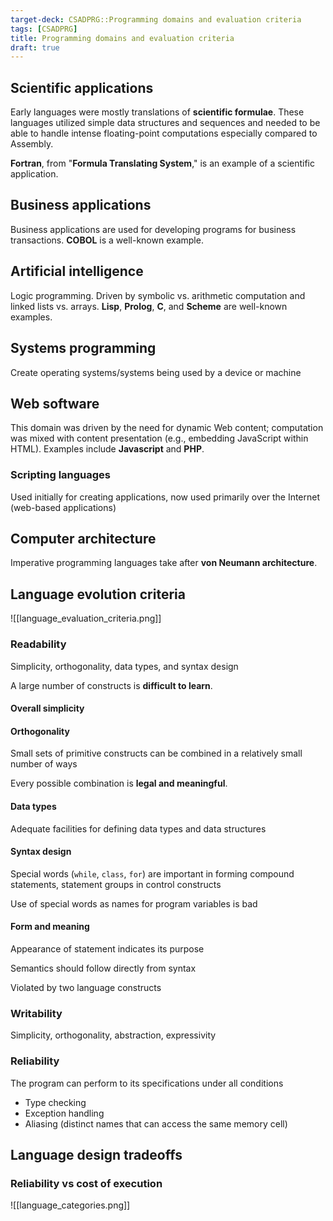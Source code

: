 ```yaml
---
target-deck: CSADPRG::Programming domains and evaluation criteria
tags: [CSADPRG]
title: Programming domains and evaluation criteria
draft: true
---
```


## Scientific applications

Early languages were mostly translations of **scientific formulae**. These languages utilized simple data structures and sequences and needed to be able to handle intense floating-point computations especially compared to Assembly.

**Fortran**, from "**Formula Translating System**," is an example of a scientific application.
<!--ID: 1726155954308-->

## Business applications

Business applications are used for developing programs for business transactions. **COBOL** is a well-known example.

<!--ID: 1726155954313-->

## Artificial intelligence

Logic programming. Driven by symbolic vs. arithmetic computation and linked lists vs. arrays. **Lisp**, **Prolog**, **C**, and **Scheme** are well-known examples.

<!--ID: 1726155954316-->

## Systems programming

Create operating systems/systems being used by a device or machine

<!--ID: 1726155954319-->

## Web software

This domain was driven by the need for dynamic Web content; computation was mixed with content presentation (e.g., embedding JavaScript within HTML). Examples include **Javascript** and **PHP**.

<!--ID: 1726830845858-->

### Scripting languages

Used initially for creating applications, now used primarily over the Internet (web-based applications)

<!--ID: 1726155954325-->

## Computer architecture

Imperative programming languages take after **von Neumann architecture**.

<!--ID: 1726830845866-->

## Language evolution criteria

![[language_evaluation_criteria.png]]

<!--ID: 1726155954328-->

### Readability

Simplicity, orthogonality, data types, and syntax design

A large number of constructs is **difficult to learn**.

<!--ID: 1726155954332-->

#### Overall simplicity

<!--ID: 1729181159878-->

#### Orthogonality

Small sets of primitive constructs can be combined in a relatively small number of ways

Every possible combination is **legal and meaningful**.

<!--ID: 1726155954336-->

#### Data types

Adequate facilities for defining data types and data structures

<!--ID: 1726155954339-->

#### Syntax design

Special words (`while`, `class`, `for`) are important in forming compound statements, statement groups in control constructs

Use of special words as names for program variables is bad

<!--ID: 1726155954344-->

#### Form and meaning

Appearance of statement indicates its purpose

Semantics should follow directly from syntax

Violated by two language constructs

<!--ID: 1726155954347-->

### Writability

Simplicity, orthogonality, abstraction, expressivity

<!--ID: 1726155954351-->

### Reliability

The program can perform to its specifications under all conditions

- Type checking
- Exception handling
- Aliasing (distinct names that can access the same memory cell)
<!--ID: 1726155954354-->

## Language design tradeoffs

<!--ID: 1729181320369-->

### Reliability vs cost of execution

![[language_categories.png]]

<!--ID: 1729181320374-->
